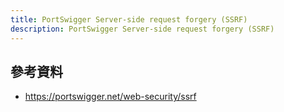 ```yaml
---
title: PortSwigger Server-side request forgery (SSRF)
description: PortSwigger Server-side request forgery (SSRF)
---
```


## 參考資料

- https://portswigger.net/web-security/ssrf
